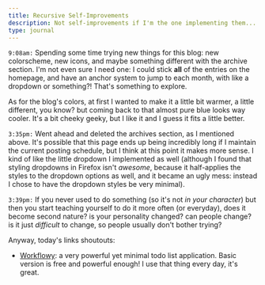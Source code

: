 ```yaml
---
title: Recursive Self-Improvements
description: Not self-improvements if I'm the one implementing them... I'm more like a slave to the machine here.
type: journal
---
```


`9:08am:` Spending some time trying new things for this blog: new colorscheme, new icons, and maybe something different with the archive section. I'm not even sure I need one: I could stick **all** of the entries on the homepage, and have an anchor system to jump to each month, with like a dropdown or something?! That's something to explore.

As for the blog's colors, at first I wanted to make it a little bit warmer, a little different, you know? but coming back to that almost pure blue looks way cooler. It's a bit cheeky geeky, but I like it and I guess it fits a little better.

`3:35pm:` Went ahead and deleted the archives section, as I mentioned above. It's possible that this page ends up being incredibly long if I maintain the current posting schedule, but I think at this point it makes more sense. I kind of like the little dropdown I implemented as well (although I found that styling dropdowns in Firefox isn't _awesome_, because it half-applies the styles to the dropdown options as well, and it became an ugly mess: instead I chose to have the dropdown styles be very minimal).

`3:39pm:` If you never used to do something (so it's not _in your character_) but then you start teaching yourself to do it more often (or everyday), does it become second nature? is your personality changed? can people change? is it just _difficult_ to change, so people usually don't bother trying?

Anyway, today's links shoutouts:

- [Workflowy](https://workflowy.com/): a very powerful yet minimal todo list application. Basic version is free and powerful enough! I use that thing every day, it's great.
